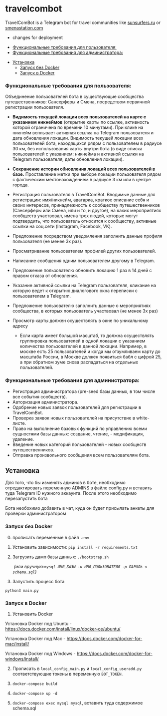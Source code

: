 # travelcombot
TravelComBot is a Telegram bot for travel communities like [sunsurfers.ru](sunsurfers.ru) or [smenastation.com](smenastation.com)
* changes for deployment
<!-- toc -->

  * [Функциональные требования для пользователя:](#%D1%84%D1%83%D0%BD%D0%BA%D1%86%D0%B8%D0%BE%D0%BD%D0%B0%D0%BB%D1%8C%D0%BD%D1%8B%D0%B5-%D1%82%D1%80%D0%B5%D0%B1%D0%BE%D0%B2%D0%B0%D0%BD%D0%B8%D1%8F-%D0%B4%D0%BB%D1%8F-%D0%BF%D0%BE%D0%BB%D1%8C%D0%B7%D0%BE%D0%B2%D0%B0%D1%82%D0%B5%D0%BB%D1%8F)
  * [Функциональные требования для администратора:](#%D1%84%D1%83%D0%BD%D0%BA%D1%86%D0%B8%D0%BE%D0%BD%D0%B0%D0%BB%D1%8C%D0%BD%D1%8B%D0%B5-%D1%82%D1%80%D0%B5%D0%B1%D0%BE%D0%B2%D0%B0%D0%BD%D0%B8%D1%8F-%D0%B4%D0%BB%D1%8F-%D0%B0%D0%B4%D0%BC%D0%B8%D0%BD%D0%B8%D1%81%D1%82%D1%80%D0%B0%D1%82%D0%BE%D1%80%D0%B0)
- [Установка](#%D1%83%D1%81%D1%82%D0%B0%D0%BD%D0%BE%D0%B2%D0%BA%D0%B0)
  * [Запуск без Docker](#%D0%B7%D0%B0%D0%BF%D1%83%D1%81%D0%BA-%D0%B1%D0%B5%D0%B7-docker)
  * [Запуск в Docker](#%D0%B7%D0%B0%D0%BF%D1%83%D1%81%D0%BA-%D0%B2-docker)

<!-- tocstop -->

### Функциональные требования для пользователя:

Объединение пользователей бота в существующие сообщества путешественников: Сансерферы и Смена, посредством первичной регистрации пользователя.

- **Видимость текущей локации всех пользователей на карте с указанием никнеймов** (открытие карты по ссылке, активность которой ограничена по времени 10 минутами). При клике на никнейм всплывает активная ссылка на Telegram пользователя и дата обновления локации.
Видимость текущей локации всех пользователей бота, находящихся рядом с пользователем в радиусе 30 км, без использования карты внутри бота (в виде списка пользователей с указанием: никнейма и активной ссылки на Telegram пользователя, даты обновления локации).

- **Сохранение истории обновления локаций всех пользователей в базе.**
Проставление метки при выборе локации пользователя рядом с фактическим местонахождением в радиусе 3 км или в центре города.
- Регистрация пользователя в TravelСomBot. Вводимые данные для регистрации:
имя/никнейм,
аватарка,
краткое описание себя и своих интересов,
принадлежность к сообществу путешественников (Сансерферы или Смена, или и то, и другое), на каких мероприятиях сообществ участвовал,
имена трех людей, которые могут подтвердить, что пользователь относится к сообществу,
активные ссылки на соц.сети (Instagram, Facebook, VK).

- Предложение посредством уведомления заполнить данные профиля пользователя (не менее 3х раз).
- Просматривание пользователем профилей других пользователей.
- Написание сообщения одним пользователем другому в Telegram.
- Предложение пользователю обновить локацию 1 раз в 14 дней с правом отказа от обновления.
- Указание активной ссылки на Telegram пользователя, кликание на которую ведет к открытию диалогового окна переписки с пользователем в Telegram.
- Предложение пользователю заполнить данные о мероприятиях сообщества, в которых пользователь участвовал (не менее 3х раз)
- Просмотр карты должен осуществлять в окне по уникальному адресу
    - Если карта имеет большой масштаб, то должна осуществлять группировка пользователей в одной локации с указанием количества пользователей в данной локации. Например, в москве есть 25 пользователей и когда мы отзумливаем карту до масштаба России, в Москве должен появиться бабл с цифрой 25, а при обратном зуме снова распадаться на отдельных пользователей.

### Функциональные требования для администратора:
- Регистрация администратора (pre-seed базы данных, в том числе все события сообществ).
- Авторизация администратора.
- Одобрение новых заявок пользователей для регистрации в TravelComBot.
- Проверка заявок новых пользователей на присутствие в white-листе.
- Право на выполнение базовых функций по управлению всеми сущностями базы данных: создание, чтение, - модификация, удаление.
- Введение новых категорий пользователей - новых сообществ путешественников.
- Отправка произвольного сообщения всем пользователям бота.


## Установка
Для того, что бы изменять админов в боте, необходимо отредактировать переменную ADMINS в файле config.py и вставить туда Telegram ID нужного аккаунта. После этого необходимо перезапустить бота

Бота необохимо добавить в чат, куда он будет присылать анкеты для проверки администратором

### Запуск без Docker

0. прописать переменные в файл `.env`

1. Установить зависимости: `pip install -r requirements.txt`

2. Загрузить дамп базы данных: `./bootstrap.sh`

   ​	*(или вручную:`mysql ИМЯ_БАЗЫ -u ИМЯ_ПОЛЬЗОВАТЕЛЯ -p ПАРОЛЬ < schema.sql`)*

3. Запустить процесс бота

`python3 main.py`

### Запуск в Docker

1. Установить Docker

Установка Docker под Ubuntu - https://docs.docker.com/install/linux/docker-ce/ubuntu/

Установка Docker под Mac - https://docs.docker.com/docker-for-mac/install/

Установка Docker под Windows - https://docs.docker.com/docker-for-windows/install/

2. Прописать в `local_config_main.py` и `local_config_useradd.py` соответствующие токены в переменную `BOT_TOKEN`.

3. `docker-compose build`

4. `docker-compose up -d`

5. `docker-compose exec mysql mysql`, вставить туда содержимое schema.sql

